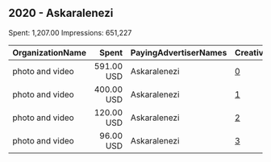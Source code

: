 ## 2020 - Askaralenezi 
Spent: 1,207.00
Impressions: 651,227

|OrganizationName|Spent|PayingAdvertiserNames|CreativeUrls|Impressions|Genders|AgeBrackets|CountryCodes|BillingAddresses|CandidateBallotInformation|
|:---|---:|:---|:---|---:|:---|:---|:---|:---|:---|
|photo and video|591.00 USD|Askaralenezi|[0](https://www.snap.com/political-ads/asset/6986c1be51d70517b39a096f36ab1895e64f8e47f5b3070d658162b34d5a9c70?mediaType=mp4)|287,286||20+|kuwait|KW|Askaralenezi|
|photo and video|400.00 USD|Askaralenezi|[1](https://www.snap.com/political-ads/asset/6986c1be51d70517b39a096f36ab1895e64f8e47f5b3070d658162b34d5a9c70?mediaType=mp4)|257,599||21+|kuwait|KW|Askaralenezi|
|photo and video|120.00 USD|Askaralenezi|[2](https://www.snap.com/political-ads/asset/b290a5e0b6616097fea7941187069fc94c8889e4ba1ed095c2a74f2df3a8efdc?mediaType=mp4)|54,704||20-49|kuwait|KW|Askar awaid alenezi|
|photo and video|96.00 USD|Askaralenezi|[3](https://www.snap.com/political-ads/asset/a427d6879ff7a57d3eb80da1362ef7a8ca91e0c368ad9d269cd26aac33e6aa85?mediaType=mp4)|51,638|||kuwait|KW||
